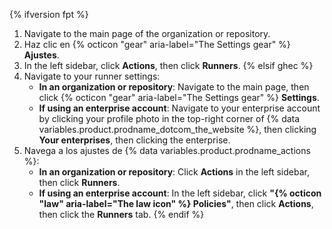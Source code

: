 {% ifversion fpt %}
1. Navigate to the main page of the organization or repository.
1. Haz clic en {% octicon "gear" aria-label="The Settings gear" %} **Ajustes**.
1. In the left sidebar, click **Actions**, then click **Runners**.
{% elsif ghec %}
1. Navigate to your runner settings:
   * **In an organization or repository**: Navigate to the main page, then click {% octicon "gear" aria-label="The Settings gear" %} **Settings**.
   * **If using an enterprise account**: Navigate to your enterprise account by clicking your profile photo in the top-right corner of {% data variables.product.prodname_dotcom_the_website %}, then clicking **Your enterprises**, then clicking the enterprise.
1. Navega a los ajustes de {% data variables.product.prodname_actions %}:
   * **In an organization or repository**: Click **Actions** in the left sidebar, then click **Runners**.
   * **If using an enterprise account**: In the left sidebar, click **"{% octicon "law" aria-label="The law icon" %} Policies"**, then click **Actions**, then click the **Runners** tab.
{% endif %}
